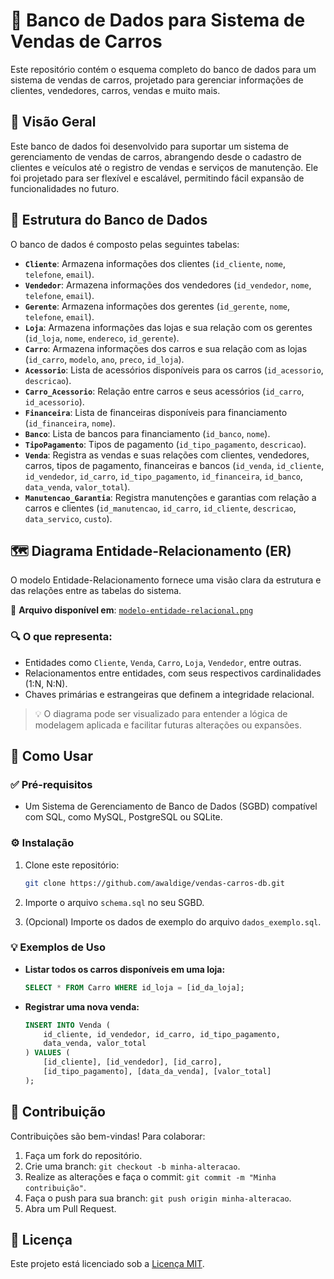 # 🚗 Banco de Dados para Sistema de Vendas de Carros

Este repositório contém o esquema completo do banco de dados para um sistema de vendas de carros, projetado para gerenciar informações de clientes, vendedores, carros, vendas e muito mais.

## 📌 Visão Geral

Este banco de dados foi desenvolvido para suportar um sistema de gerenciamento de vendas de carros, abrangendo desde o cadastro de clientes e veículos até o registro de vendas e serviços de manutenção. Ele foi projetado para ser flexível e escalável, permitindo fácil expansão de funcionalidades no futuro.

## 🧱 Estrutura do Banco de Dados

O banco de dados é composto pelas seguintes tabelas:

- **`Cliente`**: Armazena informações dos clientes (`id_cliente`, `nome`, `telefone`, `email`).
- **`Vendedor`**: Armazena informações dos vendedores (`id_vendedor`, `nome`, `telefone`, `email`).
- **`Gerente`**: Armazena informações dos gerentes (`id_gerente`, `nome`, `telefone`, `email`).
- **`Loja`**: Armazena informações das lojas e sua relação com os gerentes (`id_loja`, `nome`, `endereco`, `id_gerente`).
- **`Carro`**: Armazena informações dos carros e sua relação com as lojas (`id_carro`, `modelo`, `ano`, `preco`, `id_loja`).
- **`Acessorio`**: Lista de acessórios disponíveis para os carros (`id_acessorio`, `descricao`).
- **`Carro_Acessorio`**: Relação entre carros e seus acessórios (`id_carro`, `id_acessorio`).
- **`Financeira`**: Lista de financeiras disponíveis para financiamento (`id_financeira`, `nome`).
- **`Banco`**: Lista de bancos para financiamento (`id_banco`, `nome`).
- **`TipoPagamento`**: Tipos de pagamento (`id_tipo_pagamento`, `descricao`).
- **`Venda`**: Registra as vendas e suas relações com clientes, vendedores, carros, tipos de pagamento, financeiras e bancos (`id_venda`, `id_cliente`, `id_vendedor`, `id_carro`, `id_tipo_pagamento`, `id_financeira`, `id_banco`, `data_venda`, `valor_total`).
- **`Manutencao_Garantia`**: Registra manutenções e garantias com relação a carros e clientes (`id_manutencao`, `id_carro`, `id_cliente`, `descricao`, `data_servico`, `custo`).

## 🗺️ Diagrama Entidade-Relacionamento (ER)

O modelo Entidade-Relacionamento fornece uma visão clara da estrutura e das relações entre as tabelas do sistema.

📎 **Arquivo disponível em**: [`modelo-entidade-relacional.png`](./modelo-entidade-relacional.png)

### 🔍 O que representa:

- Entidades como `Cliente`, `Venda`, `Carro`, `Loja`, `Vendedor`, entre outras.
- Relacionamentos entre entidades, com seus respectivos cardinalidades (1:N, N:N).
- Chaves primárias e estrangeiras que definem a integridade relacional.

> 💡 O diagrama pode ser visualizado para entender a lógica de modelagem aplicada e facilitar futuras alterações ou expansões.

## 🚀 Como Usar

### ✅ Pré-requisitos

- Um Sistema de Gerenciamento de Banco de Dados (SGBD) compatível com SQL, como MySQL, PostgreSQL ou SQLite.

### ⚙️ Instalação

1. Clone este repositório:
    ```bash
    git clone https://github.com/awaldige/vendas-carros-db.git
    ```

2. Importe o arquivo `schema.sql` no seu SGBD.

3. (Opcional) Importe os dados de exemplo do arquivo `dados_exemplo.sql`.

### 💡 Exemplos de Uso

- **Listar todos os carros disponíveis em uma loja:**
    ```sql
    SELECT * FROM Carro WHERE id_loja = [id_da_loja];
    ```

- **Registrar uma nova venda:**
    ```sql
    INSERT INTO Venda (
        id_cliente, id_vendedor, id_carro, id_tipo_pagamento,
        data_venda, valor_total
    ) VALUES (
        [id_cliente], [id_vendedor], [id_carro],
        [id_tipo_pagamento], [data_da_venda], [valor_total]
    );
    ```

## 🤝 Contribuição

Contribuições são bem-vindas! Para colaborar:

1. Faça um fork do repositório.
2. Crie uma branch: `git checkout -b minha-alteracao`.
3. Realize as alterações e faça o commit: `git commit -m "Minha contribuição"`.
4. Faça o push para sua branch: `git push origin minha-alteracao`.
5. Abra um Pull Request.

## 📄 Licença

Este projeto está licenciado sob a [Licença MIT](./LICENSE.md).
